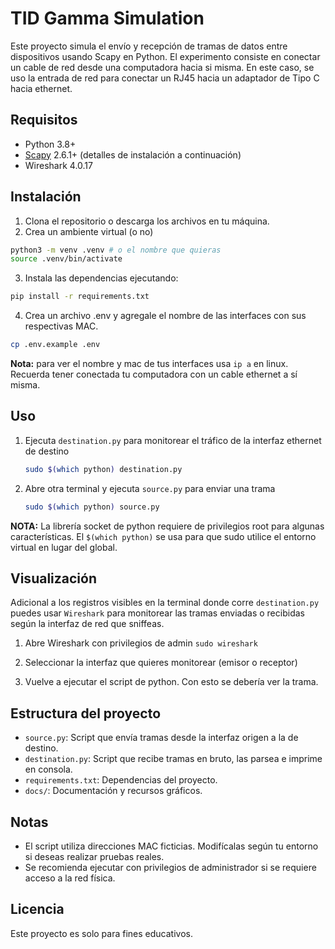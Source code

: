 # TID Gamma Simulation

Este proyecto simula el envío y recepción de tramas de datos entre dispositivos usando Scapy en Python. El experimento consiste en conectar un cable de red desde una computadora hacia si misma. En este caso, se uso la entrada de red para conectar un RJ45 hacia un adaptador de Tipo C hacia ethernet.

## Requisitos
- Python 3.8+
- [Scapy](https://scapy.net/) 2.6.1+ (detalles de instalación a continuación)
- Wireshark 4.0.17

## Instalación
1. Clona el repositorio o descarga los archivos en tu máquina.
2. Crea un ambiente virtual (o no)

```bash
python3 -m venv .venv # o el nombre que quieras
source .venv/bin/activate
```

3. Instala las dependencias ejecutando:

```bash
pip install -r requirements.txt
```

4. Crea un archivo .env y agregale el nombre de las interfaces con sus respectivas MAC.
```bash
cp .env.example .env
```

**Nota:** para ver el nombre y mac de tus interfaces usa `ip a` en linux. Recuerda tener conectada tu computadora con un cable ethernet a sí misma.

## Uso
1. Ejecuta `destination.py` para monitorear el tráfico de la interfaz ethernet de destino
    ```bash
    sudo $(which python) destination.py
    ```
2. Abre otra terminal y ejecuta `source.py` para enviar una trama
    ```bash
    sudo $(which python) source.py
    ```

**NOTA:** La librería socket de python requiere de privilegios root para algunas características. El `$(which python)` se usa para que sudo utilice el entorno virtual en lugar del global.

## Visualización 
Adicional a los registros visibles en la terminal donde corre `destination.py` puedes usar `Wireshark` para monitorear las tramas enviadas o recibidas según la interfaz de red que sniffeas. 

1. Abre Wireshark con privilegios de admin
`sudo wireshark`

2. Seleccionar la interfaz que quieres monitorear (emisor o receptor)
3. Vuelve a ejecutar el script de python. Con esto se debería ver la trama.


## Estructura del proyecto
- `source.py`: Script que envía tramas desde la interfaz origen a la de destino.
- `destination.py`: Script que recibe tramas en bruto, las parsea e imprime en consola.
- `requirements.txt`: Dependencias del proyecto.
- `docs/`: Documentación y recursos gráficos.

## Notas
- El script utiliza direcciones MAC ficticias. Modifícalas según tu entorno si deseas realizar pruebas reales.
- Se recomienda ejecutar con privilegios de administrador si se requiere acceso a la red física.

## Licencia
Este proyecto es solo para fines educativos.